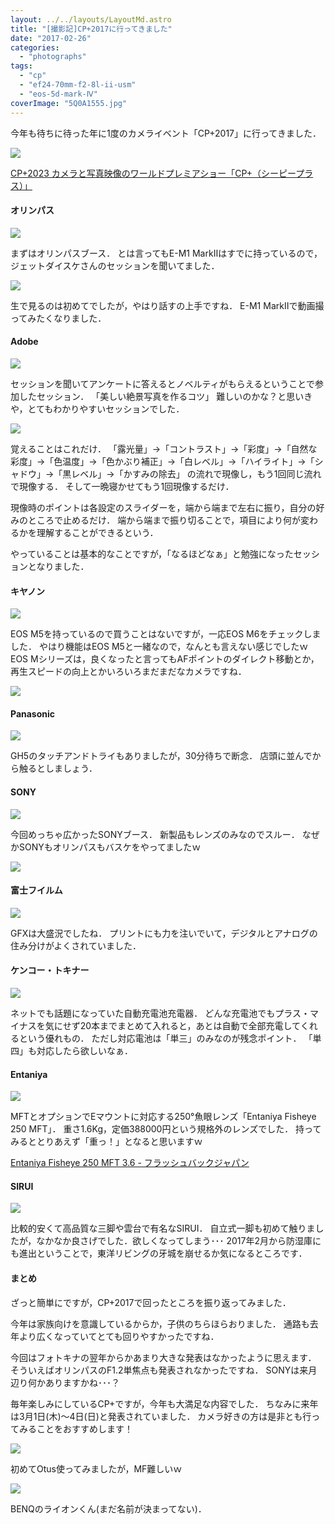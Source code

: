 ```yaml
---
layout: ../../layouts/LayoutMd.astro
title: "[撮影記]CP+2017に行ってきました"
date: "2017-02-26"
categories: 
  - "photographs"
tags: 
  - "cp"
  - "ef24-70mm-f2-8l-ii-usm"
  - "eos-5d-mark-Ⅳ"
coverImage: "5Q0A1555.jpg"
---
```


今年も待ちに待った年に1度のカメライベント「CP+2017」に行ってきました．

![](/archive/images/5Q0A1525.jpg)

[CP\+2023 カメラと写真映像のワールドプレミアショー「CP\+（シーピープラス）」](https://www.cpplus.jp/)

#### オリンパス

![](/archive/images/5Q0A1546.jpg)

まずはオリンパスブース． とは言ってもE-M1 MarkⅡはすでに持っているので，ジェットダイスケさんのセッションを聞いてました．

![](/archive/images/5Q0A1531.jpg)

生で見るのは初めてでしたが，やはり話すの上手ですね． E-M1 MarkⅡで動画撮ってみたくなりました．

#### Adobe

![](/archive/images/5Q0A1541.jpg)

セッションを聞いてアンケートに答えるとノベルティがもらえるということで参加したセッション． 「美しい絶景写真を作るコツ」 難しいのかな？と思いきや，とてもわかりやすいセッションでした．

![](/archive/images/5Q0A1543.jpg)

覚えることはこれだけ． 「露光量」→「コントラスト」→「彩度」→「自然な彩度」→「色温度」→「色かぶり補正」→「白レベル」→「ハイライト」→「シャドウ」→「黒レベル」→「かすみの除去」 の流れで現像し，もう1回同じ流れで現像する． そして一晩寝かせてもう1回現像するだけ．

現像時のポイントは各設定のスライダーを，端から端まで左右に振り，自分の好みのところで止めるだけ． 端から端まで振り切ることで，項目により何が変わるかを理解することができるという．

やっていることは基本的なことですが，「なるほどなぁ」と勉強になったセッションとなりました．

#### キヤノン

![](/archive/images/5Q0A1538.jpg)

EOS M5を持っているので買うことはないですが，一応EOS M6をチェックしました． やはり機能はEOS M5と一緒なので，なんとも言えない感じでしたｗ EOS Mシリーズは，良くなったと言ってもAFポイントのダイレクト移動とか，再生スピードの向上とかいろいろまだまだなカメラですね．

![](/archive/images/5Q0A1539.jpg)

#### Panasonic

![](/archive/images/5Q0A1554.jpg)

GH5のタッチアンドトライもありましたが，30分待ちで断念． 店頭に並んでから触るとしましょう．

#### SONY

![](/archive/images/5Q0A1535.jpg)

今回めっちゃ広かったSONYブース． 新製品もレンズのみなのでスルー． なぜかSONYもオリンパスもバスケをやってましたｗ

![](/archive/images/5Q0A1537.jpg)

#### 富士フイルム

![](/archive/images/5Q0A1544.jpg)

GFXは大盛況でしたね． プリントにも力を注いでいて，デジタルとアナログの住み分けがよくされていました．

#### ケンコー・トキナー

![](/archive/images/5Q0A1552.jpg)

ネットでも話題になっていた自動充電池充電器． どんな充電池でもプラス・マイナスを気にせず20本までまとめて入れると，あとは自動で全部充電してくれるという優れもの． ただし対応電池は「単三」のみなのが残念ポイント． 「単四」も対応したら欲しいなぁ．

#### Entaniya

![](/archive/images/5Q0A1553.jpg)

MFTとオプションでEマウントに対応する250°魚眼レンズ「Entaniya Fisheye 250 MFT」． 重さ1.6Kg，定価388000円という規格外のレンズでした． 持ってみるととりあえず「重っ！」となると思いますｗ

[Entaniya Fisheye 250 MFT 3\.6 \- フラッシュバックジャパン](https://flashbackj.com/product/entaniya-fisheye-250-mft-3-6#fbj-nav-%e8%a3%bd%e5%93%81%e4%bb%95%e6%a7%98)

#### SIRUI

![](/archive/images/5Q0A1545.jpg)

比較的安くて高品質な三脚や雲台で有名なSIRUI． 自立式一脚も初めて触りましたが，なかなか良さげでした．欲しくなってしまう･･･ 2017年2月から防湿庫にも進出ということで，東洋リビングの牙城を崩せるか気になるところです．

#### まとめ

ざっと簡単にですが，CP+2017で回ったところを振り返ってみました．

今年は家族向けを意識しているからか，子供のちらほらおりました． 通路も去年より広くなっていてとても回りやすかったですね．

今回はフォトキナの翌年からかあまり大きな発表はなかったように思えます． そういえばオリンパスのF1.2単焦点も発表されなかったですね． SONYは来月辺り何かありますかね･･･？

毎年楽しみにしているCP+ですが，今年も大満足な内容でした． ちなみに来年は3月1日(木)～4日(日)と発表されていました． カメラ好きの方は是非とも行ってみることをおすすめします！

![](/archive/images/5Q0A1548.jpg)

初めてOtus使ってみましたが，MF難しいｗ

![](/archive/images/5Q0A1547.jpg)

BENQのライオンくん(まだ名前が決まってない)．
